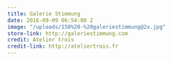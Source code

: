 ```yaml
---
title: Galerie Stimmung
date: 2016-09-09 06:54:00 Z
image: "/uploads/150%20-%20galeriestimmung@2x.jpg"
store-link: http://galeriestimmung.com
credit: Atelier trois
credit-link: http://ateliertrois.fr
---
```


